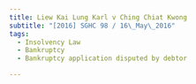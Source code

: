 ```yaml
---
title: Liew Kai Lung Karl v Ching Chiat Kwong 
subtitle: "[2016] SGHC 98 / 16\_May\_2016"
tags:
  - Insolvency Law
  - Bankruptcy
  - Bankruptcy application disputed by debtor

---
```


